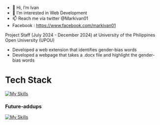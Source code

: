 - 👋 Hi, I’m Ivan
- 👀 I’m interested in Web Development 
- 📫 Reach me via twitter @Markivan01
- Facebook : https://www.facebook.com/markivan01

Project Staff (July 2024 - December 2024) at University of the Philippines Open University (UPOU)
 - Developed a web extension that identifies gender-bias words
 - Developed a webpage that takes a .docx file and highlight the gender-bias words

<h1 style="bold">Tech Stack</h1>

[![My Skills](https://skillicons.dev/icons?i=js,php,python,nodejs,nestjs,express,laravel,react,nextjs,tailwind,mongodb,mysql,git,github,graphql,ts,html,css&perline=3)](https://skills.thijs.gg)

<h3 style="bold">Future-addups</h3>

[![My Skills](https://skillicons.dev/icons?i=cpp,cs,vim,docker,kubernetes,nuxtjs,vue,postgresql)](https://skills.thijs.gg)
<!---
Markivanarcega01/Markivanarcega01 is a ✨ special ✨ repository because its `README.md` (this file) appears on your GitHub profile.
You can click the Preview link to take a look at your changes.
--->
